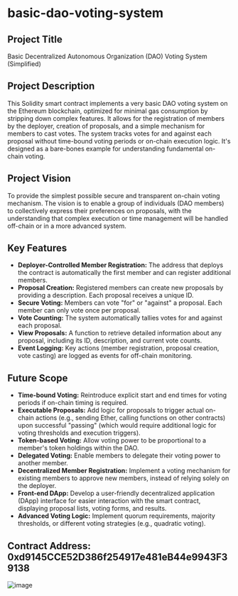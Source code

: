 # basic-dao-voting-system

## Project Title
Basic Decentralized Autonomous Organization (DAO) Voting System (Simplified)

## Project Description
This Solidity smart contract implements a very basic DAO voting system on the Ethereum blockchain, optimized for minimal gas consumption by stripping down complex features. It allows for the registration of members by the deployer, creation of proposals, and a simple mechanism for members to cast votes. The system tracks votes for and against each proposal without time-bound voting periods or on-chain execution logic. It's designed as a bare-bones example for understanding fundamental on-chain voting.

## Project Vision
To provide the simplest possible secure and transparent on-chain voting mechanism. The vision is to enable a group of individuals (DAO members) to collectively express their preferences on proposals, with the understanding that complex execution or time management will be handled off-chain or in a more advanced system.

## Key Features
- **Deployer-Controlled Member Registration:** The address that deploys the contract is automatically the first member and can register additional members.
- **Proposal Creation:** Registered members can create new proposals by providing a description. Each proposal receives a unique ID.
- **Secure Voting:** Members can vote "for" or "against" a proposal. Each member can only vote once per proposal.
- **Vote Counting:** The system automatically tallies votes for and against each proposal.
- **View Proposals:** A function to retrieve detailed information about any proposal, including its ID, description, and current vote counts.
- **Event Logging:** Key actions (member registration, proposal creation, vote casting) are logged as events for off-chain monitoring.

## Future Scope
- **Time-bound Voting:** Reintroduce explicit start and end times for voting periods if on-chain timing is required.
- **Executable Proposals:** Add logic for proposals to trigger actual on-chain actions (e.g., sending Ether, calling functions on other contracts) upon successful "passing" (which would require additional logic for voting thresholds and execution triggers).
- **Token-based Voting:** Allow voting power to be proportional to a member's token holdings within the DAO.
- **Delegated Voting:** Enable members to delegate their voting power to another member.
- **Decentralized Member Registration:** Implement a voting mechanism for existing members to approve new members, instead of relying solely on the deployer.
- **Front-end DApp:** Develop a user-friendly decentralized application (DApp) interface for easier interaction with the smart contract, displaying proposal lists, voting forms, and results.
- **Advanced Voting Logic:** Implement quorum requirements, majority thresholds, or different voting strategies (e.g., quadratic voting).

## Contract Address: 0xd9145CCE52D386f254917e481eB44e9943F39138
![image](https://github.com/user-attachments/assets/2df57d3c-d434-42d7-9d4a-ed378784847b)
